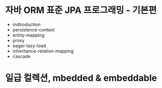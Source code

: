 # 자바 ORM 표준 JPA 프로그래밍 - 기본편
- indtroduction
- persistence-context
- entity-mapping
- proxy
- eager-lazy-load
- inheritance-relation-mapping
- cascade


# 일급 컬렉션, mbedded & embeddable
